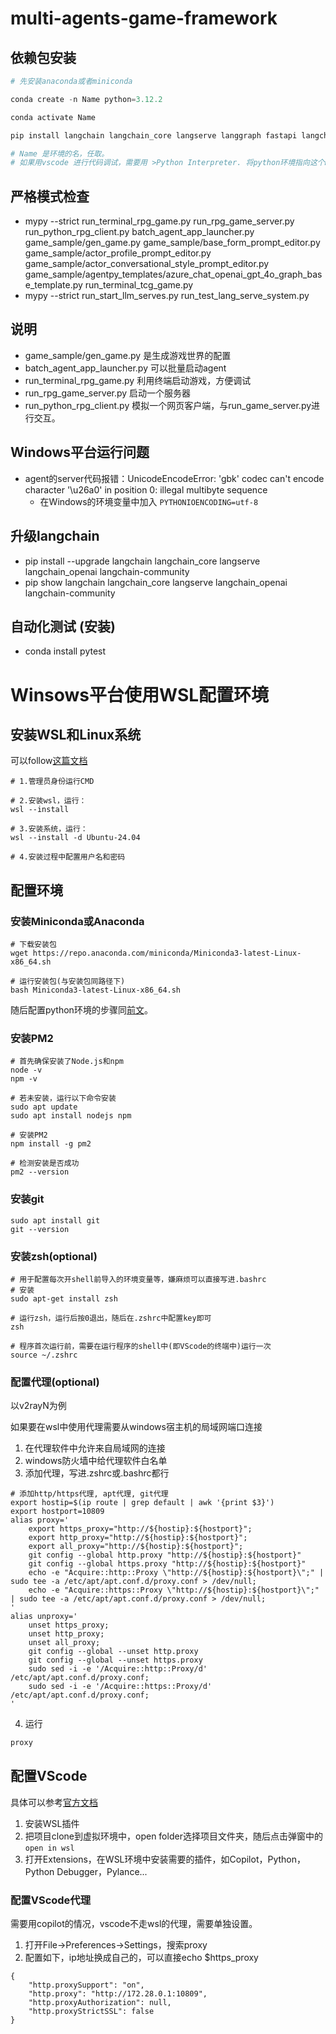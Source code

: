 # multi-agents-game-framework

## 依赖包安装

```python
# 先安装anaconda或者miniconda

conda create -n Name python=3.12.2 

conda activate Name

pip install langchain langchain_core langserve langgraph fastapi langchain_openai sse_starlette faiss-cpu loguru mypy pandas openpyxl overrides Jinja2 jsonschema black pandas-stubs uvicorn

# Name 是环境的名，任取。
# 如果用vscode 进行代码调试，需要用 >Python Interpreter. 将python环境指向这个Name代表的环境
```

## 严格模式检查
- mypy --strict run_terminal_rpg_game.py run_rpg_game_server.py run_python_rpg_client.py batch_agent_app_launcher.py game_sample/gen_game.py game_sample/base_form_prompt_editor.py game_sample/actor_profile_prompt_editor.py game_sample/actor_conversational_style_prompt_editor.py game_sample/agentpy_templates/azure_chat_openai_gpt_4o_graph_base_template.py run_terminal_tcg_game.py
- mypy --strict run_start_llm_serves.py run_test_lang_serve_system.py

## 说明
- game_sample/gen_game.py 是生成游戏世界的配置
- batch_agent_app_launcher.py 可以批量启动agent
- run_terminal_rpg_game.py 利用终端启动游戏，方便调试
- run_rpg_game_server.py 启动一个服务器
- run_python_rpg_client.py 模拟一个网页客户端，与run_game_server.py进行交互。

## Windows平台运行问题
- agent的server代码报错：UnicodeEncodeError: 'gbk' codec can't encode character '\u26a0' in position 0: illegal multibyte sequence 
    - 在Windows的环境变量中加入 `PYTHONIOENCODING=utf-8`


## 升级langchain
- pip install --upgrade langchain langchain_core langserve langchain_openai langchain-community 
- pip show langchain langchain_core langserve langchain_openai langchain-community

## 自动化测试 (安装)
- conda install pytest

# Winsows平台使用WSL配置环境
## 安装WSL和Linux系统
可以follow[这篇文档](https://learn.microsoft.com/zh-cn/windows/wsl/install)
```shell
# 1.管理员身份运行CMD

# 2.安装wsl，运行：
wsl --install

# 3.安装系统，运行：
wsl --install -d Ubuntu-24.04

# 4.安装过程中配置用户名和密码
```
## 配置环境
### 安装Miniconda或Anaconda
```shell
# 下载安装包
wget https://repo.anaconda.com/miniconda/Miniconda3-latest-Linux-x86_64.sh

# 运行安装包(与安装包同路径下)
bash Miniconda3-latest-Linux-x86_64.sh
```
随后配置python环境的步骤同[前文](#依赖包安装)。
### 安装PM2
```shell
# 首先确保安装了Node.js和npm
node -v
npm -v

# 若未安装，运行以下命令安装
sudo apt update
sudo apt install nodejs npm

# 安装PM2
npm install -g pm2

# 检测安装是否成功
pm2 --version
```
### 安装git
```shell
sudo apt install git
git --version
```
### 安装zsh(optional)
```shell
# 用于配置每次开shell前导入的环境变量等，嫌麻烦可以直接写进.bashrc
# 安装
sudo apt-get install zsh

# 运行zsh，运行后按0退出，随后在.zshrc中配置key即可
zsh

# 程序首次运行前，需要在运行程序的shell中(即VScode的终端中)运行一次
source ~/.zshrc
```
### 配置代理(optional)

以v2rayN为例

如果要在wsl中使用代理需要从windows宿主机的局域网端口连接
1. 在代理软件中允许来自局域网的连接
2. windows防火墙中给代理软件白名单
3. 添加代理，写进.zshrc或.bashrc都行
```shell
# 添加http/https代理, apt代理, git代理
export hostip=$(ip route | grep default | awk '{print $3}')
export hostport=10809
alias proxy='
    export https_proxy="http://${hostip}:${hostport}";
    export http_proxy="http://${hostip}:${hostport}";
    export all_proxy="http://${hostip}:${hostport}";
    git config --global http.proxy "http://${hostip}:${hostport}"
    git config --global https.proxy "http://${hostip}:${hostport}"
    echo -e "Acquire::http::Proxy \"http://${hostip}:${hostport}\";" | sudo tee -a /etc/apt/apt.conf.d/proxy.conf > /dev/null;
    echo -e "Acquire::https::Proxy \"http://${hostip}:${hostport}\";" | sudo tee -a /etc/apt/apt.conf.d/proxy.conf > /dev/null;
'
alias unproxy='
    unset https_proxy;
    unset http_proxy;
    unset all_proxy;
    git config --global --unset http.proxy
    git config --global --unset https.proxy
    sudo sed -i -e '/Acquire::http::Proxy/d' /etc/apt/apt.conf.d/proxy.conf;
    sudo sed -i -e '/Acquire::https::Proxy/d' /etc/apt/apt.conf.d/proxy.conf;
'
```
4. 运行
```bash
proxy
```
## 配置VScode
具体可以参考[官方文档](https://code.visualstudio.com/docs/remote/wsl)
1. 安装WSL插件
2. 把项目clone到虚拟环境中，open folder选择项目文件夹，随后点击弹窗中的```open in wsl```
3. 打开Extensions，在WSL环境中安装需要的插件，如Copilot，Python，Python Debugger，Pylance...
### 配置VScode代理

需要用copilot的情况，vscode不走wsl的代理，需要单独设置。

1. 打开File->Preferences->Settings，搜索proxy
2. 配置如下，ip地址换成自己的，可以直接echo $https_proxy
```
{
    "http.proxySupport": "on",
    "http.proxy": "http://172.28.0.1:10809",
    "http.proxyAuthorization": null,
    "http.proxyStrictSSL": false
}
```